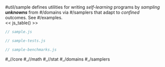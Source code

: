 #util/sample defines utilities for writing _self-learning_ programs by _sampling_ ___unknowns___ from #/domains via #/samplers that adapt to _confined_ outcomes. See #/examples.  
<< js_table() >>

```js_removed:sample.js
// sample.js
```

```js_removed:sample-tests.js
// sample-tests.js
```

```js_removed:sample-benchmarks.js
// sample-benchmarks.js
```

<p> #_//core #_//math #_//stat #_/domains #_/samplers